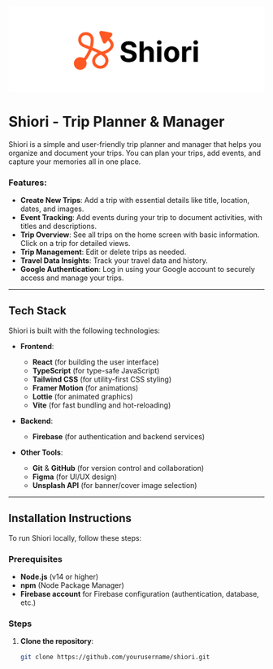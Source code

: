 ![Shiori Banner Image](/public/shiori-banner.jpg)

# Shiori - Trip Planner & Manager

Shiori is a simple and user-friendly trip planner and manager that helps you organize and document your trips. You can plan your trips, add events, and capture your memories all in one place.

### Features:

- **Create New Trips**: Add a trip with essential details like title, location, dates, and images.
- **Event Tracking**: Add events during your trip to document activities, with titles and descriptions.
- **Trip Overview**: See all trips on the home screen with basic information. Click on a trip for detailed views.
- **Trip Management**: Edit or delete trips as needed.
- **Travel Data Insights**: Track your travel data and history.
- **Google Authentication**: Log in using your Google account to securely access and manage your trips.

---

## Tech Stack

Shiori is built with the following technologies:

- **Frontend**:
  - **React** (for building the user interface)
  - **TypeScript** (for type-safe JavaScript)
  - **Tailwind CSS** (for utility-first CSS styling)
  - **Framer Motion** (for animations)
  - **Lottie** (for animated graphics)
  - **Vite** (for fast bundling and hot-reloading)
- **Backend**:

  - **Firebase** (for authentication and backend services)

- **Other Tools**:
  - **Git** & **GitHub** (for version control and collaboration)
  - **Figma** (for UI/UX design)
  - **Unsplash API** (for banner/cover image selection)

---

## Installation Instructions

To run Shiori locally, follow these steps:

### Prerequisites

- **Node.js** (v14 or higher)
- **npm** (Node Package Manager)
- **Firebase account** for Firebase configuration (authentication, database, etc.)

### Steps

1. **Clone the repository**:
   ```bash
   git clone https://github.com/yourusername/shiori.git
   ```
